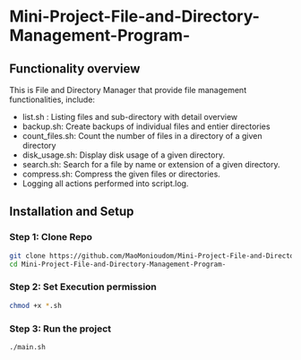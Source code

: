 # Mini-Project-File-and-Directory-Management-Program-

## Functionality overview
This is File and Directory Manager that provide file management functionalities, include:
-  list.sh : Listing files and sub-directory with detail overview
-  backup.sh: Create backups of individual files and entier directories
-  count_files.sh: Count the number of files in a directory of a given directory 
-  disk_usage.sh: Display disk usage of a given directory.
-  search.sh: Search for a file by name or extension of a given directory.
-  compress.sh: Compress the given files or directories.
-  Logging all actions performed into script.log.

## Installation and Setup
### Step 1: Clone Repo
```bash
git clone https://github.com/MaoMonioudom/Mini-Project-File-and-Directory-Management-Program-.git
cd Mini-Project-File-and-Directory-Management-Program-
```
### Step 2: Set Execution permission
```bash
chmod +x *.sh
```
### Step 3: Run the project
```bash
./main.sh
```
